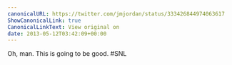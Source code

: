 ```yaml
---
canonicalURL: https://twitter.com/jmjordan/status/333426844974063617
ShowCanonicalLink: true
CanonicalLinkText: View original on
date: 2013-05-12T03:42:09+00:00
---
```

Oh, man. This is going to be good. #SNL